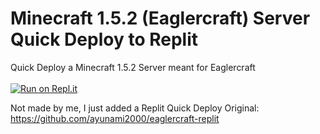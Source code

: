 # Minecraft 1.5.2 (Eaglercraft) Server Quick Deploy to Replit

Quick Deploy a Minecraft 1.5.2 Server meant for Eaglercraft <br><br>
[![Run on Repl.it](https://repl.it/badge/github/IsaacLK/eaglercraft-replit-server)](https://repl.it/github/IsaacLK/eaglercraft-replit-server)

Not made by me, I just added a Replit Quick Deploy
Original: https://github.com/ayunami2000/eaglercraft-replit
